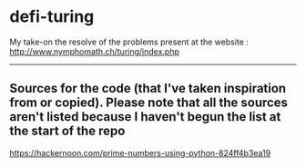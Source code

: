# defi-turing
My take-on the resolve of the problems present at the website : http://www.nymphomath.ch/turing/index.php

------------------------------------------------------------------
Sources for the code (that I've taken inspiration from or copied).
Please note that all the sources aren't listed because I haven't 
begun the list at the start of the repo
------------------------------------------------------------------ 
https://hackernoon.com/prime-numbers-using-python-824ff4b3ea19